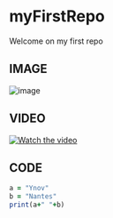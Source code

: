 # myFirstRepo


Welcome on my first repo 

IMAGE
-------------------------------------------------------------------------------------------------------------------------------------------------------------------------
![image](https://user-images.githubusercontent.com/112947387/188633664-1993e3a3-d0a1-40b8-bc45-7ad25b6e1494.png)

VIDEO
-------------------------------------------------------------------------------------------------------------------------------------------------------------------------
[![Watch the video](https://user-images.githubusercontent.com/112947387/188628044-60dac743-ad4c-4dd4-8e1a-e7b5d24487c2.png)](https://youtu.be/UTzFjw4U8eU)

CODE
-------------------------------------------------------------------------------------------------------------------------------------------------------------------------
```ruby
a = "Ynov"
b = "Nantes"
print(a+" "+b) 
```

